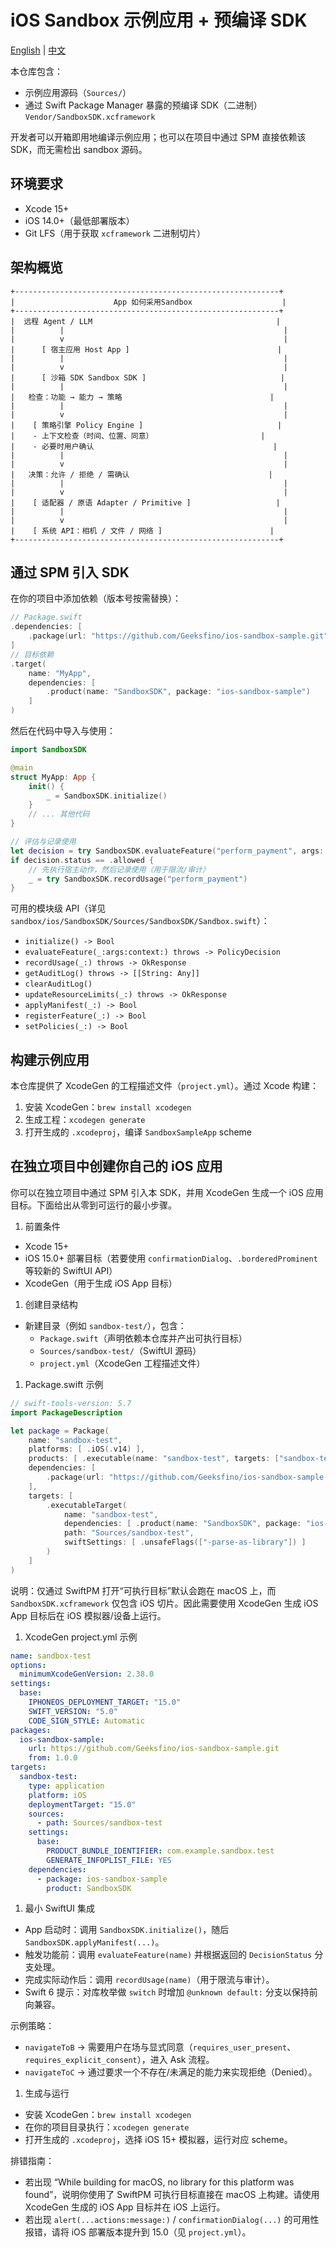 # iOS Sandbox 示例应用 + 预编译 SDK

[English](README.md) | [中文](README.zh-CN.md)

本仓库包含：

- 示例应用源码（`Sources/`）
- 通过 Swift Package Manager 暴露的预编译 SDK（二进制）`Vendor/SandboxSDK.xcframework`

开发者可以开箱即用地编译示例应用；也可以在项目中通过 SPM 直接依赖该 SDK，而无需检出 sandbox 源码。

## 环境要求

- Xcode 15+
- iOS 14.0+（最低部署版本）
- Git LFS（用于获取 `xcframework` 二进制切片）

## 架构概览

```text
+-----------------------------------------------------------+
|                      App 如何采用Sandbox                    |
+-----------------------------------------------------------+
|  远程 Agent / LLM                                         |
|          |                                                 |
|          v                                                 |
|      [ 宿主应用 Host App ]                                 |
|          |                                                 |
|          v                                                 |
|      [ 沙箱 SDK Sandbox SDK ]                              |
|          |                                                 |
|   检查：功能 → 能力 → 策略                                 |
|          |                                                 |
|          v                                                 |
|    [ 策略引擎 Policy Engine ]                              |
|    - 上下文检查（时间、位置、同意）                        |
|    - 必要时用户确认                                        |
|          |                                                 |
|          v                                                 |
|   决策：允许 / 拒绝 / 需确认                               |
|          |                                                 |
|          v                                                 |
|    [ 适配器 / 原语 Adapter / Primitive ]                   |
|          |                                                 |
|          v                                                 |
|    [ 系统 API：相机 / 文件 / 网络 ]                        |
+-----------------------------------------------------------+
```

## 通过 SPM 引入 SDK

在你的项目中添加依赖（版本号按需替换）：

```swift
// Package.swift
.dependencies: [
    .package(url: "https://github.com/Geeksfino/ios-sandbox-sample.git", from: "1.0.0")
]
// 目标依赖
.target(
    name: "MyApp",
    dependencies: [
        .product(name: "SandboxSDK", package: "ios-sandbox-sample")
    ]
)
```

然后在代码中导入与使用：

```swift
import SandboxSDK

@main
struct MyApp: App {
    init() {
        _ = SandboxSDK.initialize()
    }
    // ... 其他代码
}

// 评估与记录使用
let decision = try SandboxSDK.evaluateFeature("perform_payment", args: ["amount": 100], context: nil)
if decision.status == .allowed {
    // 先执行宿主动作，然后记录使用（用于限流/审计）
    _ = try SandboxSDK.recordUsage("perform_payment")
}
```

可用的模块级 API（详见 `sandbox/ios/SandboxSDK/Sources/SandboxSDK/Sandbox.swift`）：

- `initialize() -> Bool`
- `evaluateFeature(_:args:context:) throws -> PolicyDecision`
- `recordUsage(_:) throws -> OkResponse`
- `getAuditLog() throws -> [[String: Any]]`
- `clearAuditLog()`
- `updateResourceLimits(_:) throws -> OkResponse`
- `applyManifest(_:) -> Bool`
- `registerFeature(_:) -> Bool`
- `setPolicies(_:) -> Bool`

## 构建示例应用

本仓库提供了 XcodeGen 的工程描述文件（`project.yml`）。通过 Xcode 构建：

1. 安装 XcodeGen：`brew install xcodegen`
2. 生成工程：`xcodegen generate`
3. 打开生成的 `.xcodeproj`，编译 `SandboxSampleApp` scheme

## 在独立项目中创建你自己的 iOS 应用

你可以在独立项目中通过 SPM 引入本 SDK，并用 XcodeGen 生成一个 iOS 应用目标。下面给出从零到可运行的最小步骤。

1. 前置条件

- Xcode 15+
- iOS 15.0+ 部署目标（若要使用 `confirmationDialog`、`.borderedProminent` 等较新的 SwiftUI API）
- XcodeGen（用于生成 iOS App 目标）

1. 创建目录结构

- 新建目录（例如 `sandbox-test/`），包含：
  - `Package.swift`（声明依赖本仓库并产出可执行目标）
  - `Sources/sandbox-test/`（SwiftUI 源码）
  - `project.yml`（XcodeGen 工程描述文件）

1. Package.swift 示例

```swift
// swift-tools-version: 5.7
import PackageDescription

let package = Package(
    name: "sandbox-test",
    platforms: [ .iOS(.v14) ],
    products: [ .executable(name: "sandbox-test", targets: ["sandbox-test"]) ],
    dependencies: [
        .package(url: "https://github.com/Geeksfino/ios-sandbox-sample.git", from: "1.0.0")
    ],
    targets: [
        .executableTarget(
            name: "sandbox-test",
            dependencies: [ .product(name: "SandboxSDK", package: "ios-sandbox-sample") ],
            path: "Sources/sandbox-test",
            swiftSettings: [ .unsafeFlags(["-parse-as-library"]) ]
        )
    ]
)
```

说明：仅通过 SwiftPM 打开“可执行目标”默认会跑在 macOS 上，而 `SandboxSDK.xcframework` 仅包含 iOS 切片。因此需要使用 XcodeGen 生成 iOS App 目标后在 iOS 模拟器/设备上运行。

1. XcodeGen project.yml 示例

```yaml
name: sandbox-test
options:
  minimumXcodeGenVersion: 2.38.0
settings:
  base:
    IPHONEOS_DEPLOYMENT_TARGET: "15.0"
    SWIFT_VERSION: "5.0"
    CODE_SIGN_STYLE: Automatic
packages:
  ios-sandbox-sample:
    url: https://github.com/Geeksfino/ios-sandbox-sample.git
    from: 1.0.0
targets:
  sandbox-test:
    type: application
    platform: iOS
    deploymentTarget: "15.0"
    sources:
      - path: Sources/sandbox-test
    settings:
      base:
        PRODUCT_BUNDLE_IDENTIFIER: com.example.sandbox.test
        GENERATE_INFOPLIST_FILE: YES
    dependencies:
      - package: ios-sandbox-sample
        product: SandboxSDK
```

1. 最小 SwiftUI 集成

- App 启动时：调用 `SandboxSDK.initialize()`，随后 `SandboxSDK.applyManifest(...)`。
- 触发功能前：调用 `evaluateFeature(name)` 并根据返回的 `DecisionStatus` 分支处理。
- 完成实际动作后：调用 `recordUsage(name)`（用于限流与审计）。
- Swift 6 提示：对库枚举做 `switch` 时增加 `@unknown default:` 分支以保持前向兼容。

示例策略：

- `navigateToB` → 需要用户在场与显式同意（`requires_user_present`、`requires_explicit_consent`），进入 Ask 流程。
- `navigateToC` → 通过要求一个不存在/未满足的能力来实现拒绝（Denied）。

1. 生成与运行

- 安装 XcodeGen：`brew install xcodegen`
- 在你的项目目录执行：`xcodegen generate`
- 打开生成的 `.xcodeproj`，选择 iOS 15+ 模拟器，运行对应 scheme。

排错指南：

- 若出现 “While building for macOS, no library for this platform was found”，说明你使用了 SwiftPM 可执行目标直接在 macOS 上构建。请使用 XcodeGen 生成的 iOS App 目标并在 iOS 上运行。
- 若出现 `alert(...actions:message:)` / `confirmationDialog(...)` 的可用性报错，请将 iOS 部署版本提升到 15.0（见 `project.yml`）。
